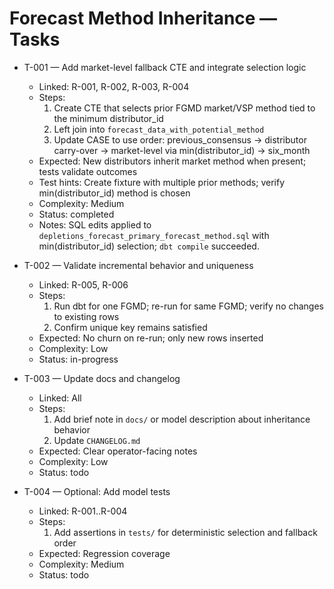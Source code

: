 # Forecast Method Inheritance — Tasks

- T-001 — Add market-level fallback CTE and integrate selection logic
  - Linked: R-001, R-002, R-003, R-004
  - Steps:
    1) Create CTE that selects prior FGMD market/VSP method tied to the minimum distributor_id
    2) Left join into `forecast_data_with_potential_method`
    3) Update CASE to use order: previous_consensus → distributor carry-over → market-level via min(distributor_id) → six_month
  - Expected: New distributors inherit market method when present; tests validate outcomes
  - Test hints: Create fixture with multiple prior methods; verify min(distributor_id) method is chosen
  - Complexity: Medium
  - Status: completed
  - Notes: SQL edits applied to `depletions_forecast_primary_forecast_method.sql` with min(distributor_id) selection; `dbt compile` succeeded.

- T-002 — Validate incremental behavior and uniqueness
  - Linked: R-005, R-006
  - Steps:
    1) Run dbt for one FGMD; re-run for same FGMD; verify no changes to existing rows
    2) Confirm unique key remains satisfied
  - Expected: No churn on re-run; only new rows inserted
  - Complexity: Low
  - Status: in-progress

- T-003 — Update docs and changelog
  - Linked: All
  - Steps:
    1) Add brief note in `docs/` or model description about inheritance behavior
    2) Update `CHANGELOG.md`
  - Expected: Clear operator-facing notes
  - Complexity: Low
  - Status: todo

- T-004 — Optional: Add model tests
  - Linked: R-001..R-004
  - Steps:
    1) Add assertions in `tests/` for deterministic selection and fallback order
  - Expected: Regression coverage
  - Complexity: Medium
  - Status: todo
